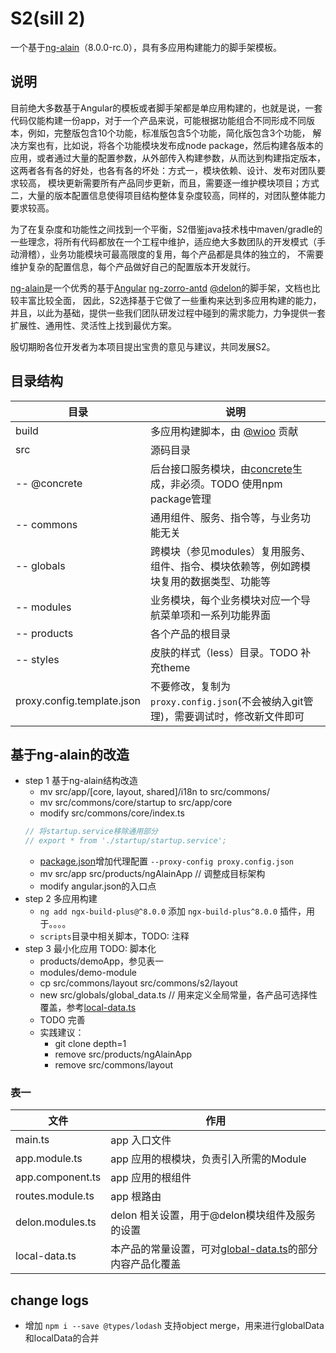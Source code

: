 # S2(sill 2)

  一个基于[ng-alain](https://github.com/ng-alain/ng-alain/)（8.0.0-rc.0），具有多应用构建能力的脚手架模板。

## 说明

目前绝大多数基于Angular的模板或者脚手架都是单应用构建的，也就是说，一套代码仅能构建一份app，对于一个产品来说，可能根据功能组合不同形成不同版本，例如，完整版包含10个功能，标准版包含5个功能，简化版包含3个功能，
解决方案也有，比如说，将各个功能模块发布成node package，然后构建各版本的应用，或者通过大量的配置参数，从外部传入构建参数，从而达到构建指定版本，这两者各有各的好处，也各有各的坏处：方式一，模块依赖、设计、发布对团队要求较高，
模块更新需要所有产品同步更新，而且，需要逐一维护模块项目；方式二，大量的版本配置信息使得项目结构整体复杂度较高，同样的，对团队整体能力要求较高。

为了在复杂度和功能性之间找到一个平衡，S2借鉴java技术栈中maven/gradle的一些理念，将所有代码都放在一个工程中维护，适应绝大多数团队的开发模式（手动滑稽），业务功能模块可最高限度的复用，每个产品都是具体的独立的，
不需要维护复杂的配置信息，每个产品做好自己的配置版本开发就行。

[ng-alain](https://github.com/ng-alain/ng-alian)是一个优秀的基于[Angular](https://github.com/angular/angular) [ng-zorro-antd](https://github.com/NG-ZORRO/ng-zorro-antd) [@delon](https://github.com/ng-alain/delon)的脚手架，文档也比较丰富比较全面，
因此，S2选择基于它做了一些重构来达到多应用构建的能力，并且，以此为基础，提供一些我们团队研发过程中碰到的需求能力，力争提供一套扩展性、通用性、灵活性上找到最优方案。

殷切期盼各位开发者为本项目提出宝贵的意见与建议，共同发展S2。

## 目录结构

| 目录 | 说明 |
| --- | --- |
| build | 多应用构建脚本，由 [@wioo](https://github.com/wiootk) 贡献 |
| src | 源码目录 |
| -- @concrete | 后台接口服务模块，由[concrete](https://github.com/coodex2016/concrete.coodex.org)生成，非必须。TODO 使用npm package管理 |
| -- commons | 通用组件、服务、指令等，与业务功能无关 |
| -- globals | 跨模块（参见modules）复用服务、组件、指令、模块依赖等，例如跨模块复用的数据类型、功能等 |
| -- modules | 业务模块，每个业务模块对应一个导航菜单项和一系列功能界面 |
| -- products | 各个产品的根目录 |
| -- styles | 皮肤的样式（less）目录。TODO 补充theme |
| proxy.config.template.json | 不要修改，复制为`proxy.config.json`(不会被纳入git管理)，需要调试时，修改新文件即可 |

## 基于ng-alain的改造

- step 1 基于ng-alain结构改造
  - mv src/app/\[core, layout, shared\]/i18n to src/commons/
  - mv src/commons/core/startup to src/app/core
  - modify src/commons/core/index.ts
  ```ts
  // 将startup.service移除通用部分
  // export * from './startup/startup.service';
  ```
  - [package.json](package.json)增加代理配置 `--proxy-config proxy.config.json`
  - mv src/app src/products/ngAlainApp // 调整成目标架构
  - modify angular.json的入口点
- step 2 多应用构建
  - `ng add ngx-build-plus@^8.0.0` 添加 `ngx-build-plus^8.0.0` 插件，用于。。。。
  - `scripts`目录中相关脚本，TODO: 注释
- step 3 最小化应用 TODO: 脚本化
  - products/demoApp，参见表一
  - modules/demo-module
  - cp src/commons/layout src/commons/s2/layout
  - new src/globals/global_data.ts // 用来定义全局常量，各产品可选择性覆盖，参考[local-data.ts](src/products/demoApp/local-data.ts)
  - TODO 完善
  - 实践建议：
    - git clone depth=1
    - remove src/products/ngAlainApp
    - remove src/commons/layout
    
  
### 表一

| 文件 | 作用 |
| --- | --- |
| main.ts | app 入口文件 |
| app.module.ts | app 应用的根模块，负责引入所需的Module |
| app.component.ts | app 应用的根组件 |
| routes.module.ts | app 根路由 |  
| delon.modules.ts | delon 相关设置，用于@delon模块组件及服务的设置 |
| local-data.ts | 本产品的常量设置，可对[global-data.ts](src/globals/global-data.ts)的部分内容产品化覆盖 |


## change logs

- 增加 `npm i --save @types/lodash` 支持object merge，用来进行globalData和localData的合并
